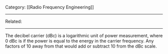 Category: [[Radio Frequency Engineering]]
___
Related: 
___
The decibel carrier (dBc) is a logarithmic unit of power measurement, where 0 dBc is if the power is equal to the energy in the carrier frequency. Any factors of 10 away from that would add or subtract 10 from the dBc scale. 